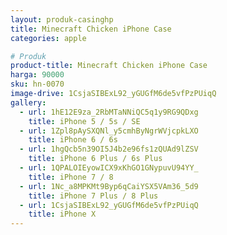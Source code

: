 ```yaml
---
layout: produk-casinghp
title: Minecraft Chicken iPhone Case
categories: apple

# Produk
product-title: Minecraft Chicken iPhone Case
harga: 90000
sku: hn-0070
image-drive: 1CsjaSIBExL92_yGUGfM6de5vfPzPUiqQ
gallery:
  - url: 1hE12E9za_2RbMTaNNiQC5q1y9RG9QDxg
    title: iPhone 5 / 5s / SE
  - url: 1Zpl8pAySXQNl_y5cmhByNgrWVjcpkLXO
    title: iPhone 6 / 6s
  - url: 1hgQcb5n39OI5J4b2e96fs1zQUAd9lZSV
    title: iPhone 6 Plus / 6s Plus
  - url: 1QPALOIEyowICX9xKhGO1GNypuvU94YY_
    title: iPhone 7 / 8
  - url: 1Nc_a8MPKMt9Byp6qCaiYSX5VAm36_5d9
    title: iPhone 7 Plus / 8 Plus
  - url: 1CsjaSIBExL92_yGUGfM6de5vfPzPUiqQ
    title: iPhone X
---
```


